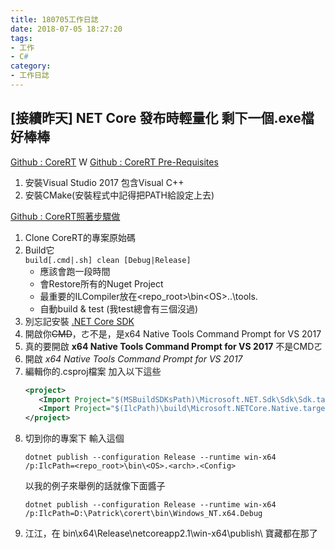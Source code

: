 ```yaml
---
title: 180705工作日誌
date: 2018-07-05 18:27:20
tags:
- 工作
- C#
category:
- 工作日誌
---
```

## [接續昨天] NET Core 發布時輕量化 剩下一個.exe檔好棒棒 ##

[Github : CoreRT](https://github.com/dotnet/corert)
W
[Github : CoreRT Pre-Requisites](https://github.com/dotnet/corert/blob/master/Documentation/prerequisites-for-building.md)

1. 安裝Visual Studio 2017 包含Visual C++
2. 安裝CMake(安裝程式中記得把PATH給設定上去)

[Github : CoreRT照著步驟做](https://github.com/dotnet/corert/blob/master/Documentation/how-to-build-and-run-ilcompiler-in-console-shell-prompt.md)

1. Clone CoreRT的專案原始碼
2. Build它  
    `build[.cmd|.sh] clean [Debug|Release]`
    - 應該會跑一段時間
    - 會Restore所有的Nuget Project
    - 最重要的ILCompiler放在<repo_root>\bin\<OS>.<arch>.<Config>\tools.
    - 自動build & test (我test總會有三個沒過)
3. 別忘記安裝 [.NET Core SDK](https://www.microsoft.com/net/download/windows)
4. 開啟你~~CMD~~，ㄜ不是，是x64 Native Tools Command Prompt for VS 2017
5. 真的要開啟 **x64 Native Tools Command Prompt for VS 2017** 不是CMDㄛ
6. 開啟 *x64 Native Tools Command Prompt for VS 2017*
7. 編輯你的.csproj檔案 加入以下這些
    ```xml
    <project>
       <Import Project="$(MSBuildSDKsPath)\Microsoft.NET.Sdk\Sdk\Sdk.targets" Condition=" '$(Configuration)' != 'Debug'" />
       <Import Project="$(IlcPath)\build\Microsoft.NETCore.Native.targets" Condition=" '$(Configuration)' != 'Debug'" />
    </project>
    ```
8. 切到你的專案下 輸入這個
    ```
    dotnet publish --configuration Release --runtime win-x64 /p:IlcPath=<repo_root>\bin\<OS>.<arch>.<Config>
    ```
    以我的例子來舉例的話就像下面醬子
    ```
    dotnet publish --configuration Release --runtime win-x64 /p:IlcPath=D:\Patrick\corert\bin\Windows_NT.x64.Debug
    ```
9. 江江，在 bin\x64\Release\netcoreapp2.1\win-x64\publish\ 寶藏都在那了
